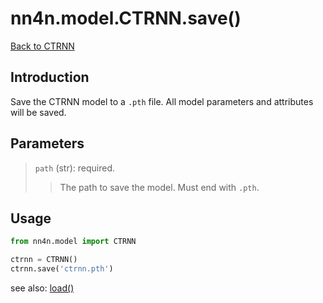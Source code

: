 # nn4n.model.CTRNN.save()

[Back to CTRNN](https://github.com/zhaozewang/NN4Neurosci/blob/main/docs/model/CTRNN/index.md) </br>

## Introduction
Save the CTRNN model to a `.pth` file. All model parameters and attributes will be saved.

## Parameters
> `path` (str): required.
>> The path to save the model. Must end with `.pth`.

## Usage
```python
from nn4n.model import CTRNN

ctrnn = CTRNN()
ctrnn.save('ctrnn.pth')
```

see also: [load()](https://github.com/zhaozewang/NN4Neurosci/blob/main/docs/model/CTRNN/methods/load.md)
